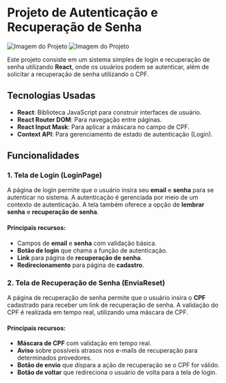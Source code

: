 # Projeto de Autenticação e Recuperação de Senha
![Imagem do Projeto](https://i.ibb.co/5WVkMzxZ/index.png)
![Imagem do Projeto](https://i.ibb.co/C5MyhWtc/pagina-reser.png)

Este projeto consiste em um sistema simples de login e recuperação de senha utilizando **React**, onde os usuários podem se autenticar, além de solicitar a recuperação de senha utilizando o CPF.

## Tecnologias Usadas

- **React**: Biblioteca JavaScript para construir interfaces de usuário.
- **React Router DOM**: Para navegação entre páginas.
- **React Input Mask**: Para aplicar a máscara no campo de CPF.
- **Context API**: Para gerenciamento de estado de autenticação (Login).

## Funcionalidades

### 1. Tela de Login (LoginPage)

A página de login permite que o usuário insira seu **email** e **senha** para se autenticar no sistema. A autenticação é gerenciada por meio de um contexto de autenticação. A tela também oferece a opção de **lembrar senha** e **recuperação de senha**.

#### Principais recursos:
- Campos de **email** e **senha** com validação básica.
- **Botão de login** que chama a função de autenticação.
- **Link** para página de **recuperação de senha**.
- **Redirecionamento** para página de **cadastro**.

### 2. Tela de Recuperação de Senha (EnviaReset)

A página de recuperação de senha permite que o usuário insira o **CPF** cadastrado para receber um link de recuperação de senha. A validação do CPF é realizada em tempo real, utilizando uma máscara de CPF.

#### Principais recursos:
- **Máscara de CPF** com validação em tempo real.
- **Aviso** sobre possíveis atrasos nos e-mails de recuperação para determinados provedores.
- **Botão de envio** que dispara a ação de recuperação se o CPF for válido.
- **Botão de voltar** que redireciona o usuário de volta para a tela de login.
